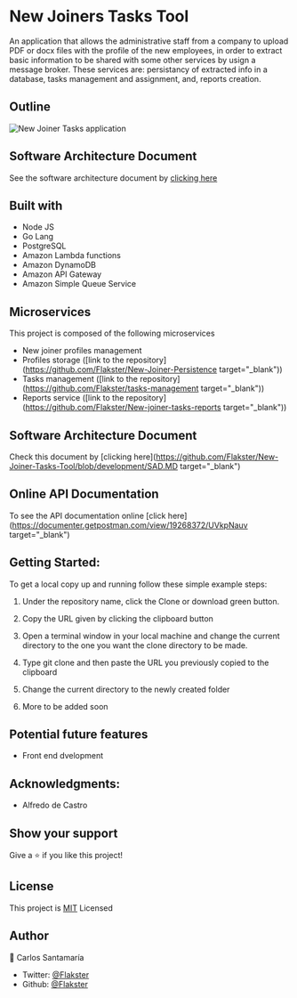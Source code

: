 # New Joiners Tasks Tool

An application that allows the administrative staff from a company to upload PDF or docx files with the profile of the new employees, in order to extract basic information to be shared with some other services by usign a message broker. These services are: persistancy of extracted info in a database, tasks management and assignment, and, reports creation.

## Outline

![New Joiner Tasks application](https://user-images.githubusercontent.com/53324035/155766774-f848d3ca-af5a-4d4f-88be-52978176f2ef.png)


## Software Architecture Document

See the software architecture document by [clicking here](https://github.com/Flakster/New-Joiner-Tasks-Tool/blob/development/SAD.MD) 

## Built with

  * Node JS
  * Go Lang
  * PostgreSQL
  * Amazon Lambda functions
  * Amazon DynamoDB
  * Amazon API Gateway
  * Amazon Simple Queue Service
  
## Microservices

This project is composed of the following microservices

- New joiner profiles management
- Profiles storage ([link to the repository](https://github.com/Flakster/New-Joiner-Persistence target="_blank"))
- Tasks management ([link to the repository](https://github.com/Flakster/tasks-management target="_blank"))
- Reports service ([link to the repository](https://github.com/Flakster/New-joiner-tasks-reports target="_blank"))


## Software Architecture Document

Check this document by [clicking here](https://github.com/Flakster/New-Joiner-Tasks-Tool/blob/development/SAD.MD target="_blank")


## Online API Documentation 

To see the API documentation online [click here](https://documenter.getpostman.com/view/19268372/UVkpNauv target="_blank")

## Getting Started:

To get a local copy up and running follow these simple example steps:

1. Under the repository name, click the Clone or download green button.

2. Copy the URL given by clicking the clipboard button

3. Open a terminal window in your local machine and change the current directory to the one you
   want the clone directory to be made.

4. Type  git clone and then paste the URL you previously copied to the clipboard

5. Change the current directory to the newly created folder

6. More to be added soon


## Potential future features

- Front end dvelopment


## Acknowledgments:

- Alfredo de Castro

 
## Show your support
Give a ⭐️ if you like this project!
 
## License
This project is [MIT](https://github.com/Flakster/New-Joiner-Tasks-Tool/blob/main/LICENSE) Licensed

## Author
👤 Carlos Santamaría

* Twitter: [@Flakster ](https://twitter.com/Flakster )
* Github: [@Flakster](https://github.com/Flakster)
